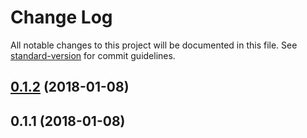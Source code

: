 # Change Log

All notable changes to this project will be documented in this file. See [standard-version](https://github.com/conventional-changelog/standard-version) for commit guidelines.

<a name="0.1.2"></a>
## [0.1.2](https://github.com/KurioApp/monochrome/compare/v0.1.1...v0.1.2) (2018-01-08)



<a name="0.1.1"></a>
## 0.1.1 (2018-01-08)
